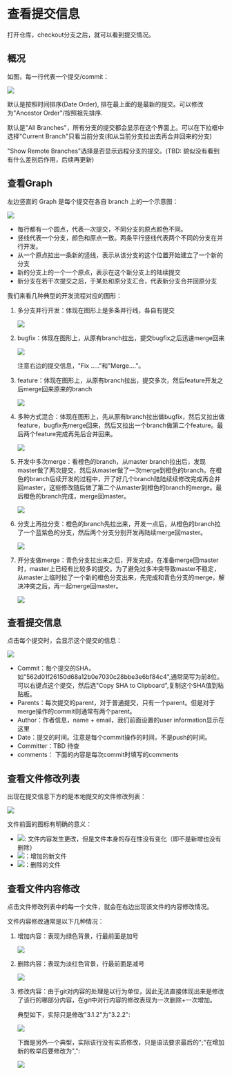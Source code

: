 # 查看提交信息

打开仓库，checkout分支之后，就可以看到提交情况。

## 概况

如图，每一行代表一个提交/commit：

![](images/commit/information.jpg)

默认是按照时间排序(Date Order), 排在最上面的是最新的提交。可以修改为"Ancestor Order"/按照祖先排序.

默认是"All Branches"，所有分支的提交都会显示在这个界面上。可以在下拉框中选择"Current Branch"只看当前分支(和从当前分支拉出去再合并回来的分支)

"Show Remote Branches"选择是否显示远程分支的提交。(TBD: 貌似没有看到有什么差别后作用，后续再更新)

## 查看Graph

左边竖直的 Graph 是每个提交在各自 branch 上的一个示意图：

![](images/commit/information-graph.jpg)

- 每行都有一个圆点，代表一次提交，不同分支的原点颜色不同。
- 竖线代表一个分支，颜色和原点一致。两条平行竖线代表两个不同的分支在并行开发。
- 从一个原点拉出一条新的竖线，表示从该分支的这个位置开始建立了一个新的分支
- 新的分支上的一个一个原点，表示在这个新分支上的陆续提交
- 新分支在若干次提交之后，于某处和原分支汇合，代表新分支合并回原分支

我们来看几种典型的开发流程对应的图形：

1. 多分支并行开发：体现在图形上是多条并行线，各自有提交

	![](images/commit/branch-1.jpg)

2. bugfix：体现在图形上，从原有branch拉出，提交bugfix之后迅速merge回来

	![](images/commit/branch-2.jpg)

	注意右边的提交信息，"Fix ....."和"Merge...."。

3. feature：体现在图形上，从原有branch拉出，提交多次，然后feature开发之后merge回来原来的branch

	![](images/commit/branch-3.jpg)

4. 多种方式混合：体现在图形上，先从原有branch拉出做bugfix，然后又拉出做feature，bugfix先merge回来，然后又拉出一个branch做第二个feature。最后两个feature完成再先后合并回来。

	![](images/commit/branch-4.jpg)

5. 开发中多次merge：看橙色的branch，从master branch拉出后，发现master做了两次提交，然后从master做了一次merge到橙色的branch。在橙色的branch后续开发的过程中，开了好几个branch陆陆续续修改完成再合并回master，这些修改随后做了第二个从master到橙色的branch的merge。最后橙色的branch完成，merge回master。

	![](images/commit/branch-5.jpg)

6. 分支上再拉分支：橙色的branch先拉出来，开发一点后，从橙色的branch拉了一个蓝紫色的分支，然后两个分支分别开发再陆续merge回master。

	![](images/commit/branch-6.jpg)

7. 开分支做merge：青色分支拉出来之后，开发完成，在准备merge回master时，master上已经有比较多的提交。为了避免过多冲突导致master不稳定，从master上临时拉了一个新的橙色分支出来，先完成和青色分支的merge，解决冲突之后，再一起merge回master。

	![](images/commit/branch-7.jpg)

## 查看提交信息

点击每个提交时，会显示这个提交的信息：

![](images/commit/commit-information.jpg)

- Commit：每个提交的SHA，如"562d01f26150d68a12b0e7030c28bbe3e6bf84c4",通常简写为前8位。可以右键点这个提交，然后选"Copy SHA to Clipboard",复制这个SHA值到粘贴板。
- Parents：每次提交的parent，对于普通提交，只有一个parent。但是对于merge操作的commit则通常有两个parent。
- Author：作者信息，name + email，我们前面设置的user information显示在这里
- Date：提交的时间。注意是每个commit操作的时间，不是push的时间。
- Committer：TBD 待查
- comments： 下面的内容是每次commit时填写的comments

## 查看文件修改列表

出现在提交信息下方的是本地提交的文件修改列表：

![](images/commit/change-list.jpg)

文件前面的图标有明确的意义：

- ![](images/commit/change-icon-1.jpg): 文件内容发生更改，但是文件本身的存在性没有变化（即不是新增也没有删除）
- ![](images/commit/change-icon-2.jpg)：增加的新文件
- ![](images/commit/change-icon-3.jpg)：删除的文件

## 查看文件内容修改

点击文件修改列表中的每一个文件，就会在右边出现该文件的内容修改情况。

文件内容修改通常是以下几种情况：

1. 增加内容：表现为绿色背景，行最前面是加号

	![](images/commit/file-change3.jpg)

2. 删除内容：表现为淡红色背景，行最前面是减号

	![](images/commit/file-change4.jpg)

3. 修改内容：由于git对内容的处理是以行为单位，因此无法直接体现出来是修改了该行的哪部分内容，在git中对行内容的修改表现为一次删除+一次增加。

	典型如下，实际只是修改"3.1.2"为"3.2.2":

	![](images/commit/file-change1.jpg)

	下面是另外一个典型，实际该行没有实质修改，只是语法要求最后的";"在增加新的枚举后要修改为",":

	![](images/commit/file-change2.jpg)
